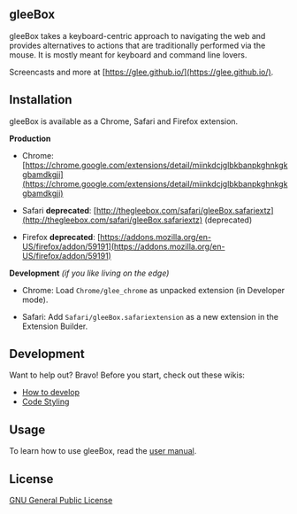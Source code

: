 gleeBox
--------

gleeBox takes a keyboard-centric approach to navigating the web and provides alternatives to actions that are traditionally performed via the mouse. It is mostly meant for keyboard and command line lovers.

Screencasts and more at [https://glee.github.io/](https://glee.github.io/).

Installation
-------------

gleeBox is available as a Chrome, Safari and Firefox extension. 

**Production**

* Chrome: [https://chrome.google.com/extensions/detail/miinkdcjglbkbanpkghnkgkgbamdkgji](https://chrome.google.com/extensions/detail/miinkdcjglbkbanpkghnkgkgbamdkgji)

* Safari **deprecated**: [http://thegleebox.com/safari/gleeBox.safariextz](http://thegleebox.com/safari/gleeBox.safariextz) (deprecated)

* Firefox **deprecated**: [https://addons.mozilla.org/en-US/firefox/addon/59191](https://addons.mozilla.org/en-US/firefox/addon/59191)  

**Development** *(if you like living on the edge)*

* Chrome: Load `Chrome/glee_chrome` as unpacked extension (in Developer mode).

* Safari: Add `Safari/gleeBox.safariextension` as a new extension in the Extension Builder.

Development
-----------

Want to help out? Bravo! Before you start, check out these wikis:  

* [How to develop](https://github.com/glee/glee/wiki/How-to-develop)
* [Code Styling](https://github.com/glee/glee/wiki/Code-Styling-Rules)

Usage
------

To learn how to use gleeBox, read the [user manual](https://glee.github.io/manual.html "gleeBox User Manual"). 

License
-------

[GNU General Public License](http://github.com/glee/glee/blob/master/LICENSE)
